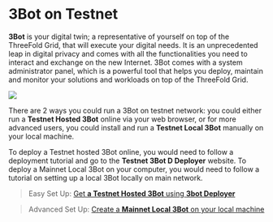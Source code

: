 # 3Bot on Testnet

__3Bot__ is your digital twin; a representative of yourself on top of the ThreeFold Grid, that will execute your digital needs. It is an unprecedented leap in digital privacy and comes with all the functionalities you need to interact and exchange on the new Internet. 3Bot comes with a system administrator panel, which is a powerful tool that helps you deploy, maintain and monitor your solutions and workloads on top of the ThreeFold Grid.

![](img/hosted3bot.png)

There are 2 ways you could run a 3Bot on testnet network: you could either run a __Testnet Hosted 3Bot__ online via your web browser, or for more advanced users, you could install and run a __Testnet Local 3Bot__ manually on your local machine.

To deploy a Testnet hosted 3Bot online, you would need to follow a deployment tutorial and go to the __Testnet 3Bot D   Deployer__ website. To deploy a Mainnet Local 3Bot on your computer, you would need to follow a tutorial on setting up a local 3Bot locally on main network.

> Easy Set Up: [Get __a Testnet Hosted 3Bot__ using __3bot Deployer__](3bot_deployer)

> Advanced Set Up: [Create a __Mainnet Local 3Bot__ on your local machine](3bot_local_install)
